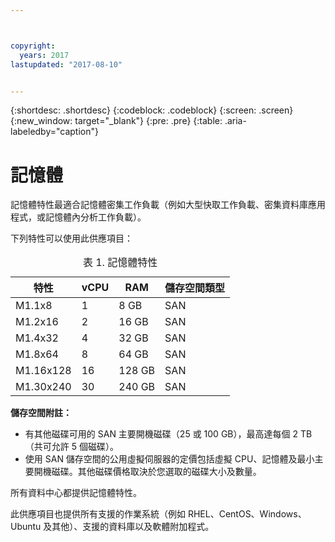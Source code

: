```yaml
---



copyright:
  years: 2017
lastupdated: "2017-08-10"


---
```


{:shortdesc: .shortdesc}
{:codeblock: .codeblock}
{:screen: .screen}
{:new_window: target="_blank"}
{:pre: .pre}
{:table: .aria-labeledby="caption"}

# 記憶體 
記憶體特性最適合記憶體密集工作負載（例如大型快取工作負載、密集資料庫應用程式，或記憶體內分析工作負載）。

下列特性可以使用此供應項目：

<table>
<CAPTION>表 1. 記憶體特性</CAPTION>
<THEAD>
<TR>
<th>特性</th>
<th>vCPU</th>
<th>RAM</th>
<th>儲存空間類型</th>
</TR>
</THEAD>
<TBODY>
<tr>
<td>M1.1x8</td>
<td>1</td>
<td>8 GB</td>
<td>SAN</td>
</tr>
<tr>
<td>M1.2x16</td>
<td>2</td>
<td>16 GB</td>
<td>SAN</td>
</tr>
<tr>
<td>M1.4x32</td>
<td>4</td>
<td>32 GB</td>
<td>SAN</td>
</tr>
<tr>
<td>M1.8x64</td>
<td>8</td>
<td>64 GB</td>
<td>SAN</td>
</tr>
<tr>
<td>M1.16x128</td>
<td>16</td>
<td>128 GB</td>
<td>SAN</td>
</tr>
<tr>
<td>M1.30x240</td>
<td>30</td>
<td>240 GB</td>
<td>SAN</td>
</tr>
</TBODY>
</table>

**儲存空間附註：**
* 有其他磁碟可用的 SAN 主要開機磁碟（25 或 100 GB），最高達每個 2 TB（共可允許 5 個磁碟）。
* 使用 SAN 儲存空間的公用虛擬伺服器的定價包括虛擬 CPU、記憶體及最小主要開機磁碟。其他磁碟價格取決於您選取的磁碟大小及數量。  

所有資料中心都提供記憶體特性。

此供應項目也提供所有支援的作業系統（例如 RHEL、CentOS、Windows、Ubuntu 及其他）、支援的資料庫以及軟體附加程式。  

